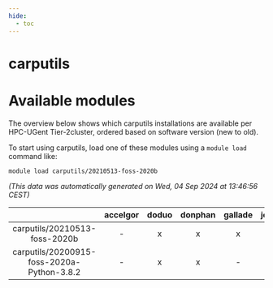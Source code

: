 ```yaml
---
hide:
  - toc
---
```


carputils
=========

# Available modules


The overview below shows which carputils installations are available per HPC-UGent Tier-2cluster, ordered based on software version (new to old).

To start using carputils, load one of these modules using a `module load` command like:

```shell
module load carputils/20210513-foss-2020b
```

*(This data was automatically generated on Wed, 04 Sep 2024 at 13:46:56 CEST)*  

| |accelgor|doduo|donphan|gallade|joltik|shinx|skitty|
| :---: | :---: | :---: | :---: | :---: | :---: | :---: | :---: |
|carputils/20210513-foss-2020b|-|x|x|x|x|-|x|
|carputils/20200915-foss-2020a-Python-3.8.2|-|x|x|-|x|-|x|
